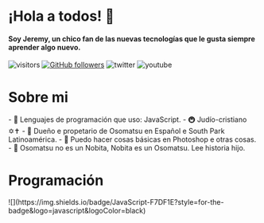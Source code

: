 # ¡Hola a todos! 👋
#### Soy Jeremy, un chico fan de las nuevas tecnologías que le gusta siempre aprender algo nuevo.
![visitors](https://visitor-badge.laobi.icu/badge?page_id=JeremyMatsu)
[![GitHub followers](https://img.shields.io/github/followers/JeremyMatsu.svg?style=social&label=Follow&maxAge=2592000)](https://github.com/JeremyMatsu?tab=followers)
![twitter](https://img.shields.io/twitter/follow/jeremy__owo?style=social)
![youtube](https://img.shields.io/youtube/views/Tz1BUzq8HxE?style=social)

<h1> Sobre mi </h1>
- 🍔 Lenguajes de programación que uso: JavaScript.
- 🚇 Judío-cristiano ✡✝
- 👑 Dueño e propetario de Osomatsu en Español e South Park Latinoamérica.
- 🥝 Puedo hacer cosas básicas en Photoshop e otras cosas.
- 🥩 Osomatsu no es un Nobita, Nobita es un Osomatsu. Lee historia hijo.

<h1> Programación </h1>
![](https://img.shields.io/badge/JavaScript-F7DF1E?style=for-the-badge&logo=javascript&logoColor=black)
